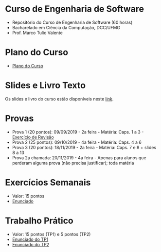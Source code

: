 # Curso de Engenharia de Software

* Repositório do Curso de Engenharia de Software (60 horas)
* Bacharelado em Ciência da Computação, DCC/UFMG
* Prof. Marco Tulio Valente

# Plano do Curso

* [Plano do Curso](https://docs.google.com/presentation/d/13x7qf92piGYh9d8doLylFKq7NjiSw5k5mv-uN_QCrc4/edit?usp=sharing)

# Slides e Livro Texto

Os slides e livro do curso estão disponíveis neste [link](https://engsoftmoderna.info).

# Provas

* Prova 1 (20 pontos): 09/09/2019 - 2a feira - Matéria: Caps. 1 a 3 - [Exercício de Revisão](https://docs.google.com/document/d/1auel_-zVVAdXW2EROP9IiEydzmbdPqVVSwqNqMbEZdA/edit?usp=sharing)
* Prova 2 (25 pontos): 09/10/2019 - 4a feira - Matéria: Caps. 4 a 6
* Prova 3 (20 pontos): 18/11/2019 - 2a feira - Matéria: Caps. 7 e 8 + slides 8 a 13
* Prova 2a chamada: 20/11/2019 - 4a feira - Apenas para alunos que perderam alguma prova (não precisa justificar); toda matéria

# Exercícios Semanais

* Valor: 15 pontos
* [Enunciado](https://docs.google.com/document/d/1TDtA3cyu9Rv3P51lNL0URq1_1BInzNEpobSMCg2227Y/edit?usp=sharing)

# Trabalho Prático

* Valor: 15 pontos (TP1) e 5 pontos (TP2)
* [Enunciado do TP1](https://docs.google.com/document/d/1iVDRva2ce0sFtuMjv1jClt_Z29d5QKelzQHWYflLRfo/edit?usp=sharing)
* [Enunciado do TP2](https://docs.google.com/document/d/159nEyUVGYdr7EVYwQ8l-Lwl-83vdjJLpuGLU8VHmvuA/edit?usp=sharing)

